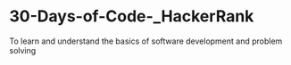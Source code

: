 # 30-Days-of-Code-_HackerRank
To learn and understand the basics of software development and problem solving
